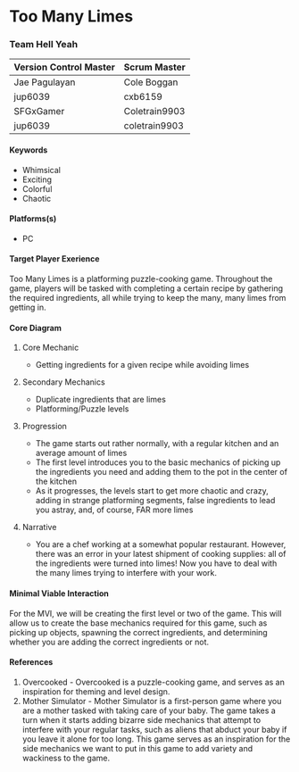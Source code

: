 # Too Many Limes

### Team Hell Yeah

| Version Control Master | Scrum Master    |
| ---------------------- | --------------- |
| Jae Pagulayan          | Cole Boggan     |
| jup6039                | cxb6159         |
| SFGxGamer              | Coletrain9903   |
| jup6039                | coletrain9903   |

#### Keywords

-   Whimsical
-   Exciting
-   Colorful
-   Chaotic

#### Platforms(s)

-   PC

#### Target Player Exerience

Too Many Limes is a platforming puzzle-cooking game. Throughout the game, players will be tasked with completing a certain recipe by gathering the required ingredients, all while trying to keep the many, many limes from getting in.

#### Core Diagram

1.  Core Mechanic

    -   Getting ingredients for a given recipe while avoiding limes

2.  Secondary Mechanics

    -   Duplicate ingredients that are limes
    -   Platforming/Puzzle levels

3.  Progression

    -   The game starts out rather normally, with a regular kitchen and an average amount of limes
    -   The first level introduces you to the basic mechanics of picking up the ingredients you need and adding them to the pot in the center of the kitchen
    -   As it progresses, the levels start to get more chaotic and crazy, adding in strange platforming segments, false ingredients to lead you astray, and, of course, FAR more limes

4.  Narrative

    -   You are a chef working at a somewhat popular restaurant. However, there was an error in your latest shipment of cooking supplies: all of the ingredients were turned into limes! Now you have to deal with the many limes trying to interfere with your work.

#### Minimal Viable Interaction

For the MVI, we will be creating the first level or two of the game. This will allow us to create the base mechanics required for this game, such as picking up objects, spawning the correct ingredients, and determining whether you are adding the correct ingredients or not.

#### References

1.   Overcooked
    -   Overcooked is a puzzle-cooking game, and serves as an inspiration for theming and level design.
2.   Mother Simulator
    -   Mother Simulator is a first-person game where you are a mother tasked with taking care of your baby. The game takes a turn when it starts adding bizarre side mechanics that attempt to interfere with your regular tasks, such as aliens that abduct your baby if you leave it alone for too long. This game serves as an inspiration for the side mechanics we want to put in this game to add variety and wackiness to the game.
